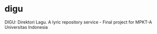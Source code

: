 # digu
DIGU: Direktori Lagu. A lyric repository service - Final project for MPKT-A Universitas Indonesia
